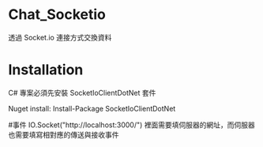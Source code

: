 # Chat_Socketio
透過 Socket.io 連接方式交換資料

# Installation 
C# 專案必須先安裝 SocketIoClientDotNet 套件

Nuget install:
Install-Package SocketIoClientDotNet

#事件
IO.Socket("http://localhost:3000/") 裡面需要填伺服器的網址，而伺服器也需要填寫相對應的傳送與接收事件
